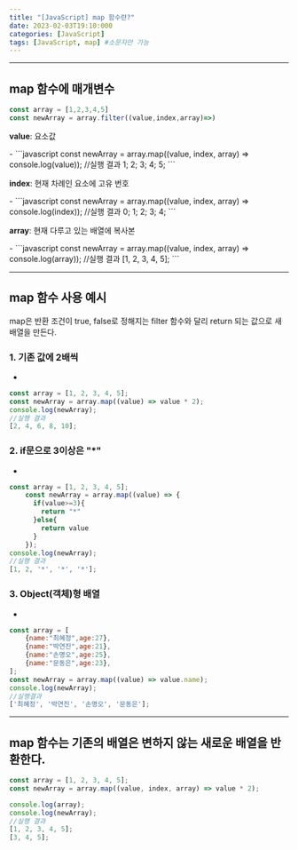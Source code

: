 ```yaml
---
title: "[JavaScript] map 함수란?"
date: 2023-02-03T19:10:000
categories: [JavaScript]
tags: [JavaScript, map] #소문자만 가능
---
```


---

## map 함수에 매개변수

```javascript
const array = [1,2,3,4,5]
const newArray = array.filter((value,index,array)=>)
```

<p><b>value</b>: 요소값</p>
- 
```javascript
const newArray = array.map((value, index, array) => console.log(value));
//실행 결과
1;
2;
3;
4;
5;
```
<p><b>index</b>: 현재 차례인 요소에 고유 번호</p>
- 
```javascript
const newArray = array.map((value, index, array) => console.log(index));
//실행 결과
0;
1;
2;
3;
4;
```
<p><b>array</b>: 현재 다루고 있는 배열에 복사본</p>
- 
```javascript
const newArray = array.map((value, index, array) => console.log(array));
//실행 결과
[1, 2, 3, 4, 5];
```

---

## map 함수 사용 예시

<span>map은 반환 조건이 true, false로 정해지는 filter 함수와 달리 return 되는 값으로 새 배열을 만든다.</span>

###  1. 기존 값에 2배씩
+ 
```javascript
const array = [1, 2, 3, 4, 5];
const newArray = array.map((value) => value * 2);
console.log(newArray);
//실행 결과
[2, 4, 6, 8, 10];
```

###  2. if문으로 3이상은 "\*"
+ 
```javascript
const array = [1, 2, 3, 4, 5];
    const newArray = array.map((value) => {
      if(value>=3){
        return "*"
      }else{
        return value
      }
    });
console.log(newArray);
//실행 결과
[1, 2, '*', '*', '*'];
```

###  3. Object(객체)형 배열
+ 
```javascript
const array = [
    {name:"최혜정",age:27},
    {name:"박연진",age:21},
    {name:"손명오",age:25},
    {name:"문동은",age:23},
];
const newArray = array.map((value) => value.name);
console.log(newArray);
//실행결과
['최혜정', '박연진', '손명오', '문동은'];
```

---

## map 함수는 기존의 배열은 변하지 않는 새로운 배열을 반환한다.

```javascript
const array = [1, 2, 3, 4, 5];
const newArray = array.map((value, index, array) => value * 2);

console.log(array);
console.log(newArray);
//실행 결과
[1, 2, 3, 4, 5];
[3, 4, 5];
```
